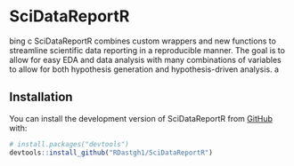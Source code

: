 
<!-- README.md is generated from README.Rmd. Please edit that file -->

# SciDataReportR

<!-- badges: start -->

bing c SciDataReportR combines custom wrappers and new functions to
streamline scientific data reporting in a reproducible manner. The goal
is to allow for easy EDA and data analysis with many combinations of
variables to allow for both hypothesis generation and hypothesis-driven
analysis. a

## Installation

You can install the development version of SciDataReportR from
[GitHub](https://github.com/) with:

``` r
# install.packages("devtools")
devtools::install_github("RDastgh1/SciDataReportR")
```

<!-- ## Example -->
<!-- This is a basic example which shows you how to solve a common problem: -->
<!-- ```{r example} -->
<!-- library(SciDataReportR) -->
<!-- ## basic example code -->
<!-- ``` -->
<!-- What is special about using `README.Rmd` instead of just `README.md`? You can include R chunks like so: -->
<!-- ```{r cars} -->
<!-- summary(cars) -->
<!-- ``` -->
<!-- You'll still need to render `README.Rmd` regularly, to keep `README.md` up-to-date. `devtools::build_readme()` is handy for this. -->
<!-- You can also embed plots, for example: -->
<!-- ```{r pressure, echo = FALSE} -->
<!-- plot(pressure) -->
<!-- ``` -->
<!-- In that case, don't forget to commit and push the resulting figure files, so they display on GitHub and CRAN. -->
